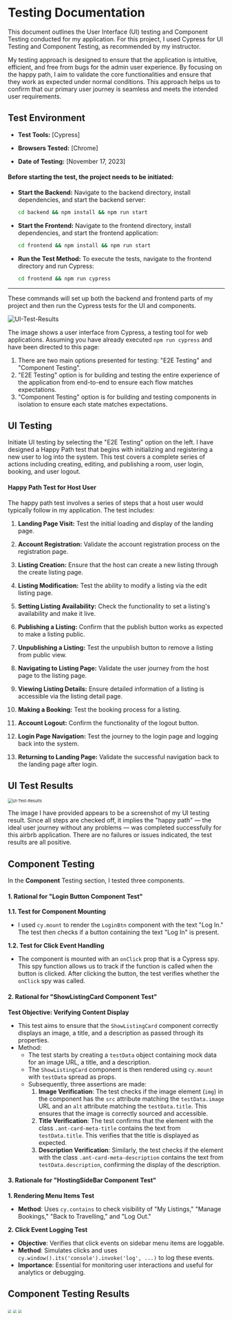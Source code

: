 # Testing Documentation

This document outlines the User Interface (UI) testing and Component Testing conducted for my application. For this project, I used Cypress for UI Testing and Component Testing, as recommended by my instructor.

My testing approach is designed to ensure that the application is intuitive, efficient, and free from bugs for the admin user experience. By focusing on the happy path, I aim to validate the core functionalities and ensure that they work as expected under normal conditions. This approach helps us to confirm that our primary user journey is seamless and meets the intended user requirements.

## Test Environment

- **Test Tools:** [Cypress]

- **Browsers Tested:** [Chrome]

- **Date of Testing:** [November 17, 2023]

#### **Before starting the test, the project needs to be initiated:**

- **Start the Backend:**
  Navigate to the backend directory, install dependencies, and start the backend server:

  ```bash
  cd backend && npm install && npm run start
  ```

- **Start the Frontend:**
  Navigate to the frontend directory, install dependencies, and start the frontend application:

  ```bash
  cd frontend && npm install && npm run start
  ```

- **Run the Test Method:**
  To execute the tests, navigate to the frontend directory and run Cypress:
  ```bash
  cd frontend && npm run cypress
  ```

---

These commands will set up both the backend and frontend parts of my project and then run the Cypress tests for the UI and components.

<img src="./images_in_mds/2023-11-17 10.53.26.png" alt="UI-Test-Results" style="zoom: 100%;" />

The image shows a user interface from Cypress, a testing tool for web applications. Assuming you have already executed `npm run cypress` and have been directed to this page:

1. There are two main options presented for testing: "E2E Testing" and "Component Testing".
2. "E2E Testing" option is for building and testing the entire experience of the application from end-to-end to ensure each flow matches expectations.
3. "Component Testing" option is for building and testing components in isolation to ensure each state matches expectations.

## **UI** Testing

Initiate UI testing by selecting the "E2E Testing" option on the left. I have designed a Happy Path test that begins with initializing and registering a new user to log into the system. This test covers a complete series of actions including creating, editing, and publishing a room, user login, booking, and user logout.

#### Happy Path Test for Host User

The happy path test involves a series of steps that a host user would typically follow in my application. The test includes:

1. **Landing Page Visit:** Test the initial loading and display of the landing page.
2. **Account Registration:** Validate the account registration process on the registration page.
3. **Listing Creation:** Ensure that the host can create a new listing through the create listing page.
4. **Listing Modification:** Test the ability to modify a listing via the edit listing page.
5. **Setting Listing Availability:** Check the functionality to set a listing's availability and make it live.
6. **Publishing a Listing:** Confirm that the publish button works as expected to make a listing public.
7. **Unpublishing a Listing:** Test the unpublish button to remove a listing from public view.

8. **Navigating to Listing Page:** Validate the user journey from the host page to the listing page.
9. **Viewing Listing Details:** Ensure detailed information of a listing is accessible via the listing detail page.
10. **Making a Booking:** Test the booking process for a listing.
11. **Account Logout:** Confirm the functionality of the logout button.
12. **Login Page Navigation:** Test the journey to the login page and logging back into the system.
13. **Returning to Landing Page:** Validate the successful navigation back to the landing page after login.

## UI Test Results

<img src="./images_in_mds/2023-11-17 17.10.45.png" alt="UI-Test-Results" style="zoom: 67%;" />

The image I have provided appears to be a screenshot of my UI testing result. Since all steps are checked off, it implies the "happy path" — the ideal user journey without any problems — was completed successfully for this airbrb application. There are no failures or issues indicated, the test results are all positive.

## **Component** Testing

In the **Component** Testing section, I tested three components. 



#### 1. Rational for "Login Button Component Test"

**1.1. Test for Component Mounting**

-  I used `cy.mount` to render the `LoginBtn` component with the text "Log In." The test then checks if a button containing the text "Log In" is present.

**1.2. Test for Click Event Handling**

- The component is mounted with an `onClick` prop that is a Cypress spy. This spy function allows us to track if the function is called when the button is clicked. After clicking the button, the test verifies whether the `onClick` spy was called.

  

#### 2. Rational for "ShowListingCard Component Test"

**Test Objective: Verifying Content Display**

- This test aims to ensure that the `ShowListingCard` component correctly displays an image, a title, and a description as passed through its properties.
- Method:
  - The test starts by creating a `testData` object containing mock data for an image URL, a title, and a description.
  - The `ShowListingCard` component is then rendered using `cy.mount` with `testData` spread as props.
  - Subsequently, three assertions are made:
    1. **Image Verification**: The test checks if the image element (`img`) in the component has the `src` attribute matching the `testData.image` URL and an `alt` attribute matching the `testData.title`. This ensures that the image is correctly sourced and accessible.
    2. **Title Verification**: The test confirms that the element with the class `.ant-card-meta-title` contains the text from `testData.title`. This verifies that the title is displayed as expected.
    3. **Description Verification**: Similarly, the test checks if the element with the class `.ant-card-meta-description` contains the text from `testData.description`, confirming the display of the description.



#### 3. Rationale for "HostingSideBar Component Test"

**1. Rendering Menu Items Test**

- **Method**: Uses `cy.contains` to check visibility of "My Listings," "Manage Bookings," "Back to Travelling," and "Log Out."

**2. Click Event Logging Test**
- **Objective**: Verifies that click events on sidebar menu items are loggable.
- **Method**: Simulates clicks and uses `cy.window().its('console').invoke('log', ...)` to log these events.
- **Importance**: Essential for monitoring user interactions and useful for analytics or debugging.



## **Component** Testing Results

<img src="./images_in_mds/2023-11-17 18.34.46.png" style="zoom:50%;" />

<img src="./images_in_mds/2023-11-17 19.38.03.png" style="zoom:50%;" />

<img src="./images_in_mds/2023-11-17 20.08.54.png" style="zoom:50%;" />


